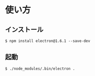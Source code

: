 # 使い方
## インストール
```bash:
$ npm install electron@1.6.1 --save-dev
```

## 起動
```bash:
$ ./node_modules/.bin/electron .
```

